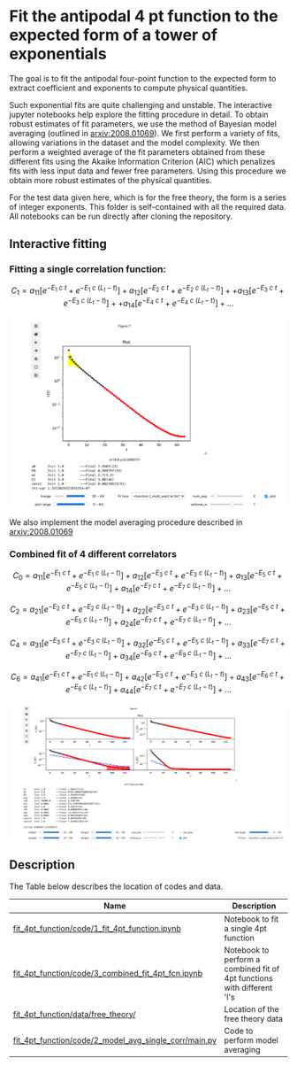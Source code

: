 # Fit the antipodal 4 pt function to the expected form of a tower of exponentials
The goal is to fit the antipodal four-point function to the expected form to extract coefficient and exponents to compute physical quantities.


Such exponential fits are quite challenging and unstable. The interactive jupyter notebooks help explore the fitting procedure in detail.
To obtain robust estimates of fit parameters, we use the method of Bayesian model averaging (outlined in [arxiv:2008.01069](https://arxiv.org/abs/2008.01069)). We first perform a variety of fits, allowing variations in the dataset and the model complexity. We then perform a weighted average of the fit parameters obtained from these different fits using the Akaike Information Criterion (AIC) which penalizes fits with less input data and fewer free parameters. 
Using this procedure we obtain more robust estimates of the physical quantities.


For the test data given here, which is for the free theory, the form is a series of integer exponents. 
This folder is self-contained with all the required data. All notebooks can be run directly after cloning the repository.

## Interactive fitting
### Fitting a single correlation function: 

$$ C_1 = a_{11} \left[ e^{-E_1 \ c \ t} + e^{-E_1 \ c \ (L_t-t)} \right] + a_{12} \left[ e^{-E_2 \ c \ t} + e^{-E_2 \ c \ (L_t-t)} \right] + + a_{13} \left[ e^{-E_3 \ c \ t} + e^{-E_3 \ c \ (L_t-t)} \right]  + + a_{14} \left[ e^{-E_4 \ c \ t} + e^{-E_4 \ c \ (L_t-t)} \right]  + \ldots $$

![](https://github.com/vmos1/Code_highlights/blob/main/2_Correlated_Fits_QFE/images/fit_img1.png)

We also implement the model averaging procedure described in [arxiv:2008.01069](https://arxiv.org/abs/2008.01069)

### Combined fit of 4 different correlators

$$ C_0 = a_{11} \left[ e^{-E_1 \ c \ t} + e^{-E_1 \ c \ (L_t-t)} \right] + a_{12} \left[ e^{-E_3 \ c \ t} + e^{-E_3 \ c \ (L_t-t)} \right] + a_{13} \left[ e^{-E_5 \ c \ t} + e^{-E_5 \ c \ (L_t-t)} \right]  + a_{14} \left[ e^{-E_7 \ c \ t} + e^{-E_7 \ c \ (L_t-t)} \right]  + \ldots $$

$$ C_2 = a_{21} \left[ e^{-E_2 \ c \ t} + e^{-E_2 \ c \ (L_t-t)} \right] + a_{22} \left[ e^{-E_3 \ c \ t} + e^{-E_3 \ c \ (L_t-t)} \right] + a_{23} \left[ e^{-E_5 \ c \ t} + e^{-E_5 \ c \ (L_t-t)} \right]  + a_{24} \left[ e^{-E_7 \ c \ t} + e^{-E_7 \ c \ (L_t-t)} \right]  + \ldots $$

$$ C_4 = a_{31} \left[ e^{-E_3 \ c \ t} + e^{-E_3 \ c \ (L_t-t)} \right] + a_{32} \left[ e^{-E_5 \ c \ t} + e^{-E_5 \ c \ (L_t-t)} \right] + a_{33} \left[ e^{-E_7 \ c \ t} + e^{-E_7 \ c \ (L_t-t)} \right]  + a_{34} \left[ e^{-E_9 \ c \ t} + e^{-E_9 \ c \ (L_t-t)} \right]  + \ldots $$

$$ C_6 = a_{41} \left[ e^{-E_1 \ c \ t} + e^{-E_1 \ c \ (L_t-t)} \right] + a_{42} \left[ e^{-E_3 \ c \ t} + e^{-E_3 \ c \ (L_t-t)} \right] + a_{43} \left[ e^{-E_6 \ c \ t} + e^{-E_6 \ c \ (L_t-t)} \right]  + a_{44} \left[ e^{-E_7 \ c \ t} + e^{-E_7 \ c \ (L_t-t)} \right]  + \ldots $$

![](https://github.com/vmos1/Code_highlights/blob/main/2_Correlated_Fits_QFE/images/fit_img2.png)

## Description

The Table below describes the location of codes and data.

| Name | Description |
| --- | ---|
| [fit_4pt_function/code/1_fit_4pt_function.ipynb](https://github.com/vmos1/Code_highlights/tree/main/2_Correlated_Fits_QFE/fit_4pt_function/code/1_fit_4pt_function.ipynb) | Notebook to fit a single 4pt function |
|[fit_4pt_function/code/3_combined_fit_4pt_fcn.ipynb](https://github.com/vmos1/Code_highlights/tree/main/2_Correlated_Fits_QFE/fit_4pt_function/code/3_combined_fit_4pt_fcn.ipynb) | Notebook to perform a combined fit of 4pt functions with different 'l's |
| [fit_4pt_function/data/free_theory/](https://github.com/vmos1/Code_highlights/tree/main/2_Correlated_Fits_QFE/fit_4pt_function/data/free_theory) |Location of the free theory data |
| [fit_4pt_function/code/2_model_avg_single_corr/main.py](https://github.com/vmos1/Code_highlights/tree/main/2_Correlated_Fits_QFE/fit_4pt_function/code/2_model_avg_single_corr/main.py)|Code to perform model averaging |

